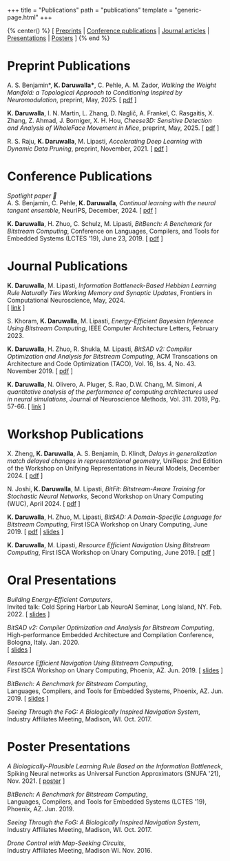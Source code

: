 +++
title = "Publications"
path = "publications"
template = "generic-page.html"
+++

{% center() %}
[
[Preprints](#preprint-publications) |
[Conference publications](#conference-publications) |
[Journal articles](#journal-publications) |
[Presentations](#oral-presentations) |
[Posters](#poster-presentations)
]
{% end %}

# Preprint Publications

A. S. Benjamin\*, **K. Daruwalla\***, C. Pehle, A. M. Zador, *Walking the Weight Manifold: a Topological Approach to Conditioning Inspired by Neuromodulation*, preprint, May, 2025.
[ [pdf](https://arxiv.org/pdf/2505.22994) ]

**K. Daruwalla**, I. N. Martin, L. Zhang, D. Naglič, A. Frankel, C. Rasgaitis, X. Zhang, Z. Ahmad, J. Borniger, X. H. Hou, *Cheese3D: Sensitive Detection and Analysis of WholeFace Movement in Mice*, preprint, May, 2025.
[ [pdf](https://www.biorxiv.org/content/10.1101/2024.05.07.593051v1.full.pdf) ]

R. S. Raju, **K. Daruwalla**, M. Lipasti, *Accelerating Deep Learning with Dynamic Data Pruning*, preprint, November, 2021.
[ [pdf](https://arxiv.org/pdf/2111.12621) ]

# Conference Publications

_Spotlight paper 🔦_ \
A. S. Benjamin, C. Pehle, **K. Daruwalla**, *Continual learning with the neural tangent ensemble*, NeurIPS, December, 2024.
[ [pdf](https://openreview.net/pdf?id=qOSFiJdVkZ) ]

**K. Daruwalla**, H. Zhuo, C. Schulz, M. Lipasti, *BitBench: A Benchmark for Bitstream Computing*, Conference on Languages, Compilers, and Tools for Embedded Systems (LCTES '19), June 23, 2019.
[ [pdf](https://dl.acm.org/authorize?N681037) ]

# Journal Publications

**K. Daruwalla**, M. Lipasti, *Information Bottleneck-Based Hebbian Learning Rule Naturally Ties Working Memory and Synaptic Updates*, Frontiers in Computational Neuroscience, May, 2024.\
[ [link](https://www.frontiersin.org/journals/computational-neuroscience/articles/10.3389/fncom.2024.1240348/full) ]

S. Khoram, **K. Daruwalla**, M. Lipasti, *Energy-Efficient Bayesian Inference Using Bitstream Computing*, IEEE Computer Architecture Letters, February 2023.

**K. Daruwalla**, H. Zhuo, R. Shukla, M. Lipasti, *BitSAD v2: Compiler Optimization and Analysis for Bitstream Computing*, ACM Transcations on Architecture and Code Optimization (TACO), Vol. 16, Iss. 4, No. 43. November 2019.
[ [pdf](https://dl.acm.org/doi/10.1145/3364999?cid=99659434975) ]

**K. Daruwalla**, N. Olivero, A. Pluger, S. Rao, D.W. Chang, M. Simoni, *A quantitative analysis of the performance of computing architectures used in neural simulations*, Journal of Neuroscience Methods, Vol. 311. 2019, Pg. 57-66.
[ [link](http://www.sciencedirect.com/science/article/pii/S0165027018303017) ]

# Workshop Publications

X. Zheng, **K. Daruwalla**, A. S. Benjamin, D. Klindt, *Delays in generalization match delayed changes in representational geometry*, UniReps: 2nd Edition of the Workshop on Unifying Representations in Neural Models, December 2024.
[ [pdf](https://openreview.net/pdf?id=1ae108kHk2) ]

N. Joshi, **K. Daruwalla**, M. Lipasti, *BitFit: Bitstream-Aware Training for Stochastic Neural Networks*, Second Workshop on Unary Computing (WUC), April 2024.
[ [pdf](/publications/BitFit.pdf) ]

**K. Daruwalla**, H. Zhuo, M. Lipasti, *BitSAD: A Domain-Specific Language for Bitstream Computing*, First ISCA Workshop on Unary Computing, June 2019.
[ [pdf](/publications/BitSADv1.pdf) | [slides](/publications/BitSADv1-Slides.pdf) ]

**K. Daruwalla**, M. Lipasti, *Resource Efficient Navigation Using Bitstream Computing*, First ISCA Workshop on Unary Computing, June 2019.
[ [pdf](/publications/BitstreamHomography.pdf) ]

# Oral Presentations

*Building Energy-Efficient Computers*,\
Invited talk: Cold Spring Harbor Lab NeuroAI Seminar, Long Island, NY. Feb. 2022.
[ [slides](/publications/CSHL-NeuroAI-Seminar-Slides.pdf) ]

*BitSAD v2: Compiler Optimization and Analysis for Bitstream Computing*,\
High-performance Embedded Architecture and Compilation Conference, Bologna, Italy. Jan. 2020.\
[ [slides](/publications/BitSADv2-Slides.pdf) ]

*Resource Efficient Navigation Using Bitstream Computing*,\
First ISCA Workshop on Unary Computing, Phoenix, AZ. Jun. 2019.
[ [slides](/publications/BitstreamHomography-Slides.pdf) ]

*BitBench: A Benchmark for Bitstream Computing*,\
Languages, Compilers, and Tools for Embedded Systems, Phoenix, AZ. Jun. 2019.
[ [slides](/publications/BitBench-Slides.pdf) ]

*Seeing Through the FoG: A Biologically Inspired Navigation System*,\
Industry Affiliates Meeting, Madison, WI. Oct. 2017.

# Poster Presentations

*A Biologically-Plausible Learning Rule Based on the Information Bottleneck*,\
Spiking Neural networks as Universal Function Approximators (SNUFA '21), Nov. 2021.
[ [poster](/publications/SNUFA21-Poster.pdf) ]

*BitBench: A Benchmark for Bitstream Computing*,\
Languages, Compilers, and Tools for Embedded Systems (LCTES '19), Phoenix, AZ. Jun. 2019.

*Seeing Through the FoG: A Biologically Inspired Navigation System*,\
Industry Affiliates Meeting, Madison, WI. Oct. 2017.

*Drone Control with Map-Seeking Circuits*,\
Industry Affiliates Meeting, Madison WI. Nov. 2016.
